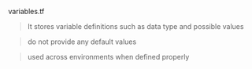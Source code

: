 variables.tf

> It stores variable definitions such as data type and possible values

> do not provide any default values

> used across environments when defined properly
